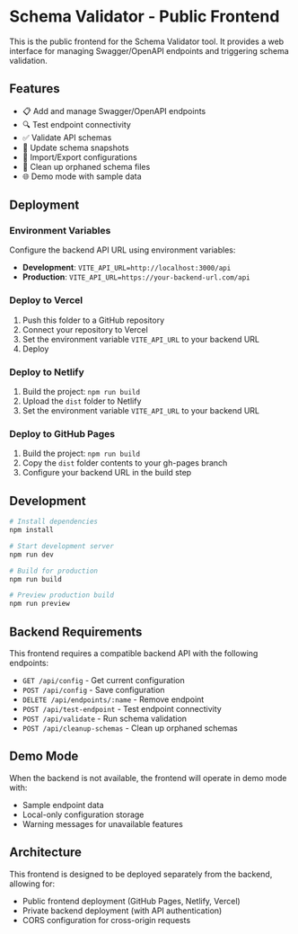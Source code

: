 # Schema Validator - Public Frontend

This is the public frontend for the Schema Validator tool. It provides a web interface for managing Swagger/OpenAPI endpoints and triggering schema validation.

## Features

- 📋 Add and manage Swagger/OpenAPI endpoints
- 🔍 Test endpoint connectivity
- ✅ Validate API schemas
- 🔄 Update schema snapshots
- 💾 Import/Export configurations
- 🧹 Clean up orphaned schema files
- 🌐 Demo mode with sample data

## Deployment

### Environment Variables

Configure the backend API URL using environment variables:

- **Development**: `VITE_API_URL=http://localhost:3000/api`
- **Production**: `VITE_API_URL=https://your-backend-url.com/api`

### Deploy to Vercel

1. Push this folder to a GitHub repository
2. Connect your repository to Vercel
3. Set the environment variable `VITE_API_URL` to your backend URL
4. Deploy

### Deploy to Netlify

1. Build the project: `npm run build`
2. Upload the `dist` folder to Netlify
3. Set the environment variable `VITE_API_URL` to your backend URL

### Deploy to GitHub Pages

1. Build the project: `npm run build`
2. Copy the `dist` folder contents to your gh-pages branch
3. Configure your backend URL in the build step

## Development

```bash
# Install dependencies
npm install

# Start development server
npm run dev

# Build for production
npm run build

# Preview production build
npm run preview
```

## Backend Requirements

This frontend requires a compatible backend API with the following endpoints:

- `GET /api/config` - Get current configuration
- `POST /api/config` - Save configuration
- `DELETE /api/endpoints/:name` - Remove endpoint
- `POST /api/test-endpoint` - Test endpoint connectivity
- `POST /api/validate` - Run schema validation
- `POST /api/cleanup-schemas` - Clean up orphaned schemas

## Demo Mode

When the backend is not available, the frontend will operate in demo mode with:
- Sample endpoint data
- Local-only configuration storage
- Warning messages for unavailable features

## Architecture

This frontend is designed to be deployed separately from the backend, allowing for:
- Public frontend deployment (GitHub Pages, Netlify, Vercel)
- Private backend deployment (with API authentication)
- CORS configuration for cross-origin requests
